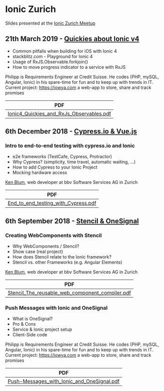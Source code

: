# Ionic Zurich

Slides presented at the [Ionic Zurich Meetup](https://www.meetup.com/fr-FR/Ionic-Zurich)

## 21th March 2019 - [Quickies about Ionic v4](https://www.meetup.com/fr-FR/Ionic-Zurich/events/259476758/)

* Common pitfalls when building for iOS with Ionic 4
* stackblitz.com - Playground for Ionic 4
* Usage of RxJS.Observable.forkjoin()
* How to move progress indicator to a service with RxJS

Philipp is Requirements Engineer at Credit Suisse. He codes (PHP, mySQL, Angular, Ionic) in his spare-time for fun and to keep up with trends in IT. Current project: https://iowya.com a web-app to store, share and track promises

| PDF                      |
| -------------------------- |
| [Ionic4_Quickies_and_RxJs_Observables.pdf](Ionic4_Quickies_and_RxJs_Observables.pdf) |

## 6th December 2018 - [Cypress.io & Vue.js](https://www.meetup.com/fr-FR/Ionic-Zurich/events/256667805/)

### Intro to end-to-end testing with cypress.io and Ionic

* e2e frameworks (TestCafe, Cypress, Protractor)
* Why Cypress? (simplicity, time travel, automatic waiting, …)
* How to add Cypress to your Ionic Project
* Mocking hardware access

[Ken Blum](https://twitter.com/realKenBlum), web developer at bbv Software Services AG in Zurich

| PDF                      |
| -------------------------- |
| [End_to_end_testing_with_Cypress.pdf](End_to_end_testing_with_Cypress.pdf) |

## 6th September 2018 - [Stencil & OneSignal](https://www.meetup.com/fr-FR/Ionic-Zurich/events/253486322/)

### Creating WebComponents with Stencil
   
* Why WebComponents / Stencil?
* Show case (real project)
* How does Stencil relate to the Ionic framework?
* Stencil vs. other Frameworks (e.g. Angular Elements)
   
[Ken Blum](https://twitter.com/realKenBlum), web developer at bbv Software Services AG in Zurich

| PDF                      |
| -------------------------- |
| [Stencil_The_reusable_web_component_compiler.pdf](Stencil_The_reusable_web_component_compiler.pdf) |

### Push Messages with Ionic and OneSignal

* What is OneSignal?
* Pro & Cons
* Service & Ionic project setup
* Client-Side code

Philipp is Requirements Engineer at Credit Suisse. He codes (PHP, mySQL, Angular, Ionic) in his spare-time for fun and to keep up with trends in IT. Current project: https://iowya.com a web-app to store, share and track promises

| PDF                      |
| -------------------------- |
| [Push-Messages_with_Ionic_and_OneSignal.pdf](Push-Messages_with_Ionic_and_OneSignal.pdf) |
